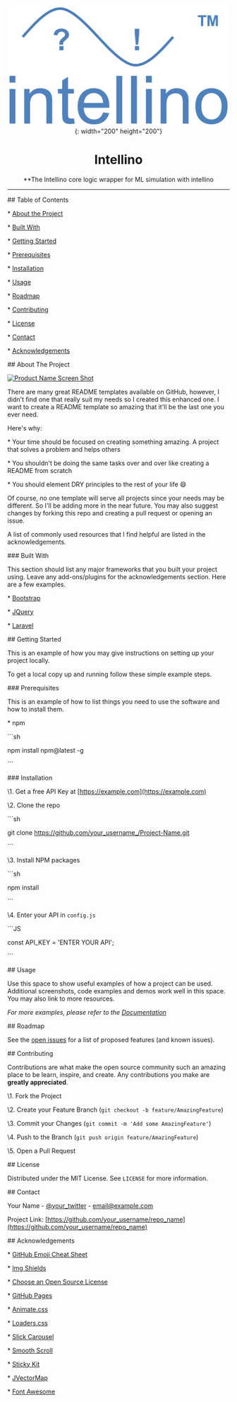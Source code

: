 <div align="center">

![Logo](docs/source/_static/images/logo/intellino_logo.png){: width="200" height="200"}

# Intellino

**The Intellino core logic wrapper for ML simulation with intellino

</div>

---



<!-- TABLE OF CONTENTS -->

\## Table of Contents



\* [About the Project](#about-the-project)

 \* [Built With](#built-with)

\* [Getting Started](#getting-started)

 \* [Prerequisites](#prerequisites)

 \* [Installation](#installation)

\* [Usage](#usage)

\* [Roadmap](#roadmap)

\* [Contributing](#contributing)

\* [License](#license)

\* [Contact](#contact)

\* [Acknowledgements](#acknowledgements)







<!-- ABOUT THE PROJECT -->

\## About The Project



[![Product Name Screen Shot][product-screenshot]](https://example.com)



There are many great README templates available on GitHub, however, I didn't find one that really suit my needs so I created this enhanced one. I want to create a README template so amazing that it'll be the last one you ever need.



Here's why:

\* Your time should be focused on creating something amazing. A project that solves a problem and helps others

\* You shouldn't be doing the same tasks over and over like creating a README from scratch

\* You should element DRY principles to the rest of your life :smile:



Of course, no one template will serve all projects since your needs may be different. So I'll be adding more in the near future. You may also suggest changes by forking this repo and creating a pull request or opening an issue.



A list of commonly used resources that I find helpful are listed in the acknowledgements.



\### Built With

This section should list any major frameworks that you built your project using. Leave any add-ons/plugins for the acknowledgements section. Here are a few examples.

\* [Bootstrap](https://getbootstrap.com)

\* [JQuery](https://jquery.com)

\* [Laravel](https://laravel.com)







<!-- GETTING STARTED -->

\## Getting Started



This is an example of how you may give instructions on setting up your project locally.

To get a local copy up and running follow these simple example steps.



\### Prerequisites



This is an example of how to list things you need to use the software and how to install them.

\* npm

\```sh

npm install npm@latest -g

\```



\### Installation



\1. Get a free API Key at [https://example.com](https://example.com)

\2. Clone the repo

\```sh

git clone https://github.com/your_username_/Project-Name.git

\```

\3. Install NPM packages

\```sh

npm install

\```

\4. Enter your API in `config.js`

\```JS

const API_KEY = 'ENTER YOUR API';

\```







<!-- USAGE EXAMPLES -->

\## Usage



Use this space to show useful examples of how a project can be used. Additional screenshots, code examples and demos work well in this space. You may also link to more resources.



_For more examples, please refer to the [Documentation](https://example.com)_







<!-- ROADMAP -->

\## Roadmap



See the [open issues](https://github.com/othneildrew/Best-README-Template/issues) for a list of proposed features (and known issues).







<!-- CONTRIBUTING -->

\## Contributing



Contributions are what make the open source community such an amazing place to be learn, inspire, and create. Any contributions you make are **greatly appreciated**.



\1. Fork the Project

\2. Create your Feature Branch (`git checkout -b feature/AmazingFeature`)

\3. Commit your Changes (`git commit -m 'Add some AmazingFeature'`)

\4. Push to the Branch (`git push origin feature/AmazingFeature`)

\5. Open a Pull Request







<!-- LICENSE -->

\## License



Distributed under the MIT License. See `LICENSE` for more information.







<!-- CONTACT -->

\## Contact



Your Name - [@your_twitter](https://twitter.com/your_username) - email@example.com



Project Link: [https://github.com/your_username/repo_name](https://github.com/your_username/repo_name)







<!-- ACKNOWLEDGEMENTS -->

\## Acknowledgements

\* [GitHub Emoji Cheat Sheet](https://www.webpagefx.com/tools/emoji-cheat-sheet)

\* [Img Shields](https://shields.io)

\* [Choose an Open Source License](https://choosealicense.com)

\* [GitHub Pages](https://pages.github.com)

\* [Animate.css](https://daneden.github.io/animate.css)

\* [Loaders.css](https://connoratherton.com/loaders)

\* [Slick Carousel](https://kenwheeler.github.io/slick)

\* [Smooth Scroll](https://github.com/cferdinandi/smooth-scroll)

\* [Sticky Kit](http://leafo.net/sticky-kit)

\* [JVectorMap](http://jvectormap.com)

\* [Font Awesome](https://fontawesome.com)











<!-- MARKDOWN LINKS & IMAGES -->

<!-- https://www.markdownguide.org/basic-syntax/#reference-style-links -->

[contributors-shield]: https://img.shields.io/github/contributors/othneildrew/Best-README-Template.svg?style=flat-square
[contributors-url]: https://github.com/othneildrew/Best-README-Template/graphs/contributors
[forks-shield]: https://img.shields.io/github/forks/othneildrew/Best-README-Template.svg?style=flat-square
[forks-url]: https://github.com/othneildrew/Best-README-Template/network/members
[stars-shield]: https://img.shields.io/github/stars/othneildrew/Best-README-Template.svg?style=flat-square
[stars-url]: https://github.com/othneildrew/Best-README-Template/stargazers
[issues-shield]: https://img.shields.io/github/issues/othneildrew/Best-README-Template.svg?style=flat-square
[issues-url]: https://github.com/othneildrew/Best-README-Template/issues
[license-shield]: https://img.shields.io/github/license/othneildrew/Best-README-Template.svg?style=flat-square
[license-url]: https://github.com/othneildrew/Best-README-Template/blob/master/LICENSE.txt
[linkedin-shield]: https://img.shields.io/badge/-LinkedIn-black.svg?style=flat-square&logo=linkedin&colorB=555
[linkedin-url]: https://linkedin.com/in/othneildrew
[product-screenshot]: images/screenshot.png